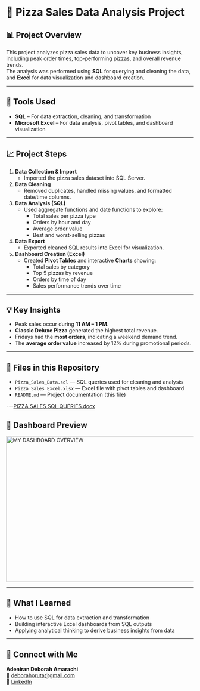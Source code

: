 # 🍕 Pizza Sales Data Analysis Project

## 📊 Project Overview
This project analyzes pizza sales data to uncover key business insights, including peak order times, top-performing pizzas, and overall revenue trends.  
The analysis was performed using **SQL** for querying and cleaning the data, and **Excel** for data visualization and dashboard creation.

---

## 🧰 Tools Used
- **SQL** – For data extraction, cleaning, and transformation  
- **Microsoft Excel** – For data analysis, pivot tables, and dashboard visualization

---

## 📈 Project Steps
1. **Data Collection & Import**
   - Imported the pizza sales dataset into SQL Server.
2. **Data Cleaning**
   - Removed duplicates, handled missing values, and formatted date/time columns.
3. **Data Analysis (SQL)**
   - Used aggregate functions and date functions to explore:
     - Total sales per pizza type  
     - Orders by hour and day  
     - Average order value  
     - Best and worst-selling pizzas
4. **Data Export**
   - Exported cleaned SQL results into Excel for visualization.
5. **Dashboard Creation (Excel)**
   - Created **Pivot Tables** and interactive **Charts** showing:
     - Total sales by category  
     - Top 5 pizzas by revenue  
     - Orders by time of day  
     - Sales performance trends over time

---

## 💡 Key Insights
- Peak sales occur during **11 AM – 1 PM**.
- **Classic Deluxe Pizza** generated the highest total revenue.
- Fridays had the **most orders**, indicating a weekend demand trend.
- The **average order value** increased by 12% during promotional periods.

---

## 📂 Files in this Repository
- `Pizza_Sales_Data.sql` — SQL queries used for cleaning and analysis 
- `Pizza_Sales_Excel.xlsx` — Excel file with pivot tables and dashboard  
- `README.md` — Project documentation (this file)

---[PIZZA SALES SQL QUERIES.docx](https://github.com/user-attachments/files/22801998/PIZZA.SALES.SQL.QUERIES.docx)


## 📸 Dashboard Preview
<img width="777" height="391" alt="MY DASHBOARD OVERVIEW" src="https://github.com/user-attachments/assets/6fc18dba-c7fc-4992-b934-f6f8c1b3858d" />


---

## 🧠 What I Learned
- How to use SQL for data extraction and transformation  
- Building interactive Excel dashboards from SQL outputs  
- Applying analytical thinking to derive business insights from data

---

## 🔗 Connect with Me
**Adeniran Deborah Amarachi**  
📧 [deborahoruta@gmail.com](mailto:deborahoruta@gmail.com)  
💼 [LinkedIn](https://www.linkedin.com/in/deborah-oruta-4890a91bb)



